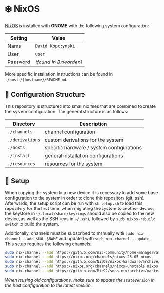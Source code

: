 # ❄️ NixOS
[NixOS](https://nixos.org/download/#nix-install-linux) is installed with **GNOME** with the following system configuration:

| Setting | Value |
| --- | --- |
| Name | `David Kopczynski` |
| User | `user` |
| Password | *(found in Bitwarden)* |

More specific installation instructions can be found in `./hosts/{hostname}/README.md`.

## 📁 Configuration Structure
This repository is structured into small nix files that are combined to create the system configuration. The general structure is as follows:

| Directory | Description |
| --- | --- |
| `./channels` | channel configuration |
| `./derivations` | custom derivations for the system |
| `./hosts` | specific hardware / system configurations |
| `./install` | general installation configurations |
| `./resources` | resources for the system |

## 🚀 Setup
When copying the system to a new device it is necessary to add some base configuration to the system in order to clone this repository (git, ssh). Afterwards, the setup script can be run with `sh setup.sh` to load this repository for the first time (when migrating the system to another device, the keystore in `~/.local/share/keyrings` should also be copied to the new device, as well as the SSH keys in `~/.ssh`), followed by `sudo nixos-rebuild switch` to build the system.

Additionally, channels must be subscribed to manually with `sudo nix-channel --add $URL $NAME` and updated with `sudo nix-channel --update`. This setup requires the following channels:

```bash
sudo nix-channel --add https://github.com/nix-community/home-manager/archive/release-25.05.tar.gz home-manager
sudo nix-channel --add https://nixos.org/channels/nixos-25.05 nixos
sudo nix-channel --add https://github.com/NixOS/nixos-hardware/archive/master.tar.gz nixos-hardware
sudo nix-channel --add https://nixos.org/channels/nixos-unstable nixos-unstable
sudo nix-channel --add https://github.com/Mic92/sops-nix/archive/master.tar.gz sops-nix
```

*When reusing old configurations, make sure to update the `stateVersion` in the host configuration to the latest version.*
